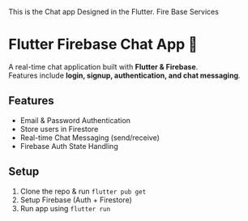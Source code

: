 This is the Chat app Designed in the Flutter.
Fire Base Services 
# Flutter Firebase Chat App 💬  

A real-time chat application built with **Flutter & Firebase**.  
Features include **login, signup, authentication, and chat messaging**.  

## Features  
- Email & Password Authentication  
- Store users in Firestore  
- Real-time Chat Messaging (send/receive)  
- Firebase Auth State Handling  

## Setup  
1. Clone the repo & run `flutter pub get`  
2. Setup Firebase (Auth + Firestore)  
3. Run app using `flutter run`  
